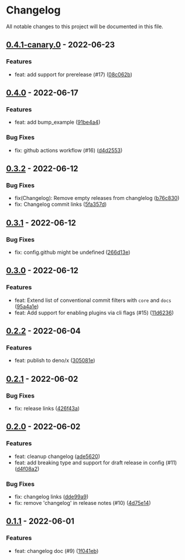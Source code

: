 # Changelog

All notable changes to this project will be documented in this file.

## [0.4.1-canary.0] - 2022-06-23

### Features

- feat: add support for prerelease (#17) ([08c062b])

## [0.4.0] - 2022-06-17

### Features

- feat: add bump_example ([91be4a4])

### Bug Fixes

- fix: github actions workflow (#16) ([d4d2553])

## [0.3.2] - 2022-06-12

### Bug Fixes

- fix(Changelog): Remove empty releases from changlelog ([b76c830])
- fix: Changelog commit links ([5fa357d])

## [0.3.1] - 2022-06-12

### Bug Fixes

- fix: config.github might be undefined ([266d13e])

## [0.3.0] - 2022-06-12

### Features

- feat: Extend list of conventional commit filters with `core` and `docs` ([95a4a1e])
- feat: Add support for enabling plugins via cli flags (#15) ([11d6236])

## [0.2.2] - 2022-06-04

### Features

- feat: publish to deno/x ([305081e])

## [0.2.1] - 2022-06-02

### Bug Fixes

- fix: release links ([426f43a])

## [0.2.0] - 2022-06-02

### Features

- feat: cleanup changelog ([ade5620])
- feat: add breaking type and support for draft release in config (#11) ([d4f08a2])

### Bug Fixes

- fix: changelog links ([dde99a9])
- fix: remove 'changelog' in release notes (#10) ([4d75e14])

## [0.1.1] - 2022-06-01

### Features

- feat: changelog doc (#9) ([1f041eb])

[0.4.1-canary.0]: https://github.com/sylc/release_up/compare/0.4.1-canary.0
[08c062b]: https://github.com/sylc/release_up/commit/08c062b1de4ae94f92d23495138c5d34403e3e42
[0.4.0]: https://github.com/sylc/release_up/compare/0.4.0
[91be4a4]: https://github.com/sylc/release_up/commit/91be4a41f12bf7912d8cfbc6d99c06d2e58e75cd
[d4d2553]: https://github.com/sylc/release_up/commit/d4d2553f1b94254ebaa86e407af873959192ef74
[0.3.2]: https://github.com/sylc/release_up/compare/0.3.2
[b76c830]: https://github.com/sylc/release_up/commit/b76c830a620361c9334ce71b3edb3bde80c93530
[5fa357d]: https://github.com/sylc/release_up/commit/5fa357d9479336e1bf5d7e95dfb6dce3098597b6
[0.3.1]: https://github.com/sylc/release_up/compare/0.3.1
[266d13e]: https://github.com/sylc/release_up/commit/266d13e91cc6b331b6fdbb0bbb082648c45300ea
[0.3.0]: https://github.com/sylc/release_up/compare/0.3.0
[95a4a1e]: https://github.com/sylc/release_up/commit/95a4a1e900b75e6b39126edbf7e898487300cef8
[11d6236]: https://github.com/sylc/release_up/commit/11d62362e72318cf79033530d277fab2cad9e816
[0.2.2]: https://github.com/sylc/release_up/compare/0.2.2
[305081e]: https://github.com/sylc/release_up/commit/305081ed2c3603fb0d9e1c9598511ff69e4ae34e
[0.2.1]: https://github.com/sylc/release_up/compare/0.2.1
[426f43a]: https://github.com/sylc/release_up/commit/426f43adda6c487cf7d82b7c427dbc9ab7ed764a
[0.2.0]: https://github.com/sylc/release_up/compare/0.2.0
[ade5620]: https://github.com/sylc/release_up/commit/ade562078141be72d2caf7522778749b8bb82746
[d4f08a2]: https://github.com/sylc/release_up/commit/d4f08a260c42f70026501cd80b2644c377912f24
[dde99a9]: https://github.com/sylc/release_up/commit/dde99a99fc75b11e3efd59c162d65445132beb2e
[4d75e14]: https://github.com/sylc/release_up/commit/4d75e14bd718d8378d27fff51fb7b5ea48b786f9
[0.1.1]: https://github.com/sylc/release_up/compare/0.1.1
[1f041eb]: https://github.com/sylc/release_up/commit/1f041ebd2dd227913054d31eb30adfebee9ef570
